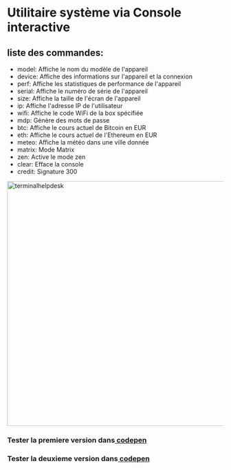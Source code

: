 # Utilitaire système via Console interactive 

## liste des commandes:

   -  model: Affiche le nom du modèle de l'appareil
   -  device: Affiche des informations sur l'appareil et la connexion
   -  perf: Affiche les statistiques de performance de l'appareil
   -  serial: Affiche le numéro de série de l'appareil
   -  size: Affiche la taille de l'écran de l'appareil
   -  ip: Affiche l'adresse IP de l'utilisateur
   -  wifi: Affiche le code WiFi de la box spécifiée
   -  mdp: Génère des mots de passe
   -  btc: Affiche le cours actuel de Bitcoin en EUR
   -  eth: Affiche le cours actuel de l'Ethereum en EUR
   -  meteo: Affiche la météo dans une ville donnée
   -  matrix: Mode Matrix
   -  zen: Active le mode zen
   -  clear: Efface la console
   -  credit: Signature 300

<img width="569" alt="terminalhelpdesk" src="https://github.com/berru-g/console-interactive/assets/61543927/09ec3ab6-466c-488b-84b8-e2b910e4e810">


   <h3>Tester la premiere version dans<a href="https://codepen.io/h-lautre/full/WNareYJ"> codepen</a></h3>
   <h3>Tester la deuxieme version dans<a href="https://codepen.io/h-lautre/full/bGOQxjK"> codepen</a></h3>
